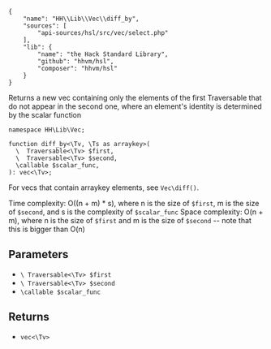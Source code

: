 ``` yamlmeta
{
    "name": "HH\\Lib\\Vec\\diff_by",
    "sources": [
        "api-sources/hsl/src/vec/select.php"
    ],
    "lib": {
        "name": "the Hack Standard Library",
        "github": "hhvm/hsl",
        "composer": "hhvm/hsl"
    }
}
```




Returns a new vec containing only the elements of the first Traversable
that do not appear in the second one, where an element's identity is
determined by the scalar function




``` Hack
namespace HH\Lib\Vec;

function diff_by<\Tv, \Ts as arraykey>(
  \  Traversable<\Tv> $first,
  \  Traversable<\Tv> $second,
  \callable $scalar_func,
): vec<\Tv>;
```




For vecs that contain arraykey elements, see ` Vec\diff() `.




Time complexity: O((n + m) * s), where n is the size of ` $first `, m is the
size of `` $second ``, and s is the complexity of ``` $scalar_func ```
Space complexity: O(n + m), where n is the size of ```` $first ```` and m is the size
of ````` $second ````` -- note that this is bigger than O(n)




## Parameters




+ ` \ Traversable<\Tv> $first `
+ ` \ Traversable<\Tv> $second `
+ ` \callable $scalar_func `




## Returns




* ` vec<\Tv> `
<!-- HHAPIDOC -->

